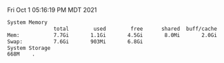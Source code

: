 Fri Oct  1 05:16:19 PM MDT 2021
```bash
System Memory
               total        used        free      shared  buff/cache   available
Mem:           7.7Gi       1.1Gi       4.5Gi       8.0Mi       2.0Gi       6.2Gi
Swap:          7.6Gi       903Mi       6.8Gi
System Storage
668M	.
```
